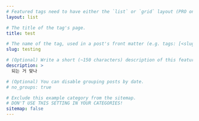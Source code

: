 ```yaml
---
# Featured tags need to have either the `list` or `grid` layout (PRO only).
layout: list

# The title of the tag's page.
title: test

# The name of the tag, used in a post's front matter (e.g. tags: [<slug>]).
slug: testing

# (Optional) Write a short (~150 characters) description of this featured tag.
description: >
  되는 거 맞나

# (Optional) You can disable grouping posts by date.
# no_groups: true

# Exclude this example category from the sitemap.
# DON'T USE THIS SETTING IN YOUR CATEGORIES!
sitemap: false
---
```

